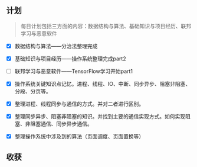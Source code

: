 ## 计划

> 每日计划包括三方面的内容：数据结构与算法、基础知识与项目经历、联邦学习与恶意软件

- [x] 数据结构与算法——分治法整理完成
- [x] 基础知识与项目经历——操作系统整理完成part2
- [ ] 联邦学习与恶意软件——TensorFlow学习开始part1

- [x] 操作系统关键知识点记忆。进程、线程、IO、中断、同步异步、阻塞非阻塞、分段、分页等。
- [x] 整理进程、线程同步与通信的方式。并对二者进行区别。
- [x] 整理同步异步、阻塞非阻塞的知识。并找到主要的通信实现方式。如何实现阻塞、非阻塞通信、同步异步通信。
- [x] 整理操作系统中涉及到的算法（页面调度、页面置换等）

## 收获